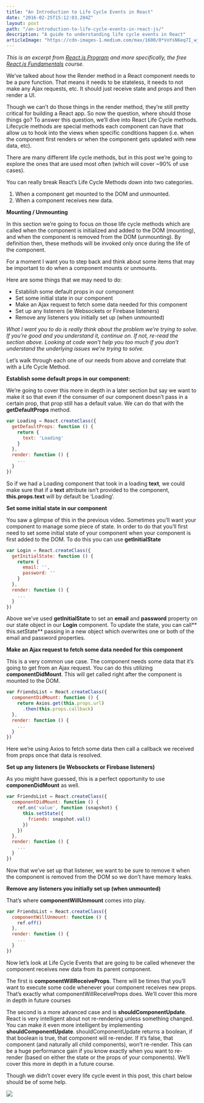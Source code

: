 ```yaml
---
title: "An Introduction to Life Cycle Events in React"
date: "2016-02-25T15:12:03.284Z"
layout: post
path: "/an-introduction-to-life-cycle-events-in-react-js/"
description: "A guide to understanding life cycle events in React"
articleImage: "https://cdn-images-1.medium.com/max/1600/0*VoYsN6eq7I_wjVV5.png"
---
```


<hide-from-preview>

*This is an excerpt from *[React.js Program](http://www.reactjsprogram.com/)*
and more specifically, the free *[React.js
Fundamentals](http://courses.reactjsprogram.com/courses/reactjsfundamentals)*
course.*

</hide-from-preview>

We’ve talked about how the Render method in a React component needs to be a pure
function. That means it needs to be stateless, it needs to not make any Ajax
requests, etc. It should just receive state and props and then render a UI.

Though we can’t do those things in the render method, they’re still pretty
critical for building a React app. So now the question, where should those
things go? To answer this question, we’ll dive into React Life Cycle methods.
Lifecycle methods are special methods each component can have that allow us to
hook into the views when specific conditions happen (i.e. when the component
first renders or when the component gets updated with new data, etc).

There are many different life cycle methods, but in this post we’re going to
explore the ones that are used most often (which will cover ~90% of use cases).

You can really break React’s Life Cycle Methods down into two categories.

1) When a component get mounted to the DOM and unmounted.
2) When a component receives new data.

**Mounting / Unmounting**

In this section we’re going to focus on those life cycle methods which are
called when the component is initialized and added to the DOM (mounting), and
when the component is removed from the DOM (unmounting). By definition then,
these methods will be invoked only once during the life of the component.

For a moment I want you to step back and think about some items that may be
important to do when a component mounts or unmounts.

Here are some things that we may need to do:

* Establish some default props in our component
* Set some initial state in our component
* Make an Ajax request to fetch some data needed for this component
* Set up any listeners (ie Websockets or Firebase listeners)
* Remove any listeners you initially set up (when unmounted)

*What I want you to do is really think about the problem we’re trying to solve.
If you’re good and you understand it, continue on. If not, re-read the section
above. Looking at code won’t help you too much if you don’t understand the
underlying issues we’re trying to solve.*

Let’s walk through each one of our needs from above and correlate that with a
Life Cycle Method.

**Establish some default props in our component:**

We’re going to cover this more in depth in a later section but say we want to
make it so that even if the consumer of our component doesn’t pass in a certain
prop, that prop still has a default value. We can do that with the
**getDefaultProps** method.
```javascript
var Loading = React.createClass({
  getDefaultProps: function () {
    return {
      text: 'Loading'
    }
  },
  render: function () {
    ...
  }
})
```
So if we had a Loading component that took in a loading **text**, we could make
sure that if a **text** attribute isn’t provided to the component,
**this.props.text** will by default be ‘Loading’.

**Set some initial state in our component**

You saw a glimpse of this in the previous video. Sometimes you’ll want your
component to manage some piece of state. In order to do that you’ll first need
to set some initial state of your component when your component is first added
to the DOM. To do this you can use **getInitialState**

```javascript
var Login = React.createClass({
  getInitialState: function () {
    return {
      email: '',
      password: ''
    }
  },
  render: function () {
    ...
  }
})
```

Above we’ve used **getInitialState** to set an **email** and **password**
property on our state object in our **Login** component. To update the state,
you can call** this.setState** passing in a new object which overwrites one or
both of the email and password properties.

**Make an Ajax request to fetch some data needed for this component**

This is a very common use case. The component needs some data that it’s going to
get from an Ajax request. You can do this utilizing **componentDidMount**. This
will get called right after the component is mounted to the DOM.

```javascript
var FriendsList = React.createClass({
  componentDidMount: function () {
    return Axios.get(this.props.url)
      .then(this.props.callback)
  },
  render: function () {
    ...
  }
})
```

Here we’re using Axios to fetch some data then call a callback we received from
props once that data is resolved.

**Set up any listeners (ie Websockets or Firebase listeners)**

As you might have guessed, this is a perfect opportunity to use
**componenDidMount** as well.

```javascript
var FriendsList = React.createClass({
  componentDidMount: function () {
    ref.on('value', function (snapshot) {
      this.setState({
        friends: snapshot.val()
      })
    })
  },
  render: function () {
    ...
  }
})
```

Now that we’ve set up that listener, we want to be sure to remove it when the
component is removed from the DOM so we don’t have memory leaks.

**Remove any listeners you initially set up (when unmounted)**

That’s where **componentWillUnmount** comes into play.

```javascript
var FriendsList = React.createClass({
  componentWillUnmount: function () {
    ref.off()
  },
  render: function () {
    ...
  }
})
```

Now let’s look at Life Cycle Events that are going to be called whenever the
component receives new data from its parent component.

The first is **componentWillReceiveProps**. There will be times that you’ll want
to execute some code whenever your component receives new props. That’s exactly
what componentWillReceiveProps does. We’ll cover this more in depth in future
courses

The second is a more advanced case and is **shouldComponentUpdate**. React is
very intelligent about not re-rendering unless something changed. You can make
it even more intelligent by implementing **shouldComponentUpdate**.
shouldComponentUpdate returns a boolean, if that boolean is true, that component
will re-render. If it’s false, that component (and naturally all child
components), won’t re-render. This can be a huge performance gain if you know
exactly when you want to re-render (based on either the state or the props of
your components). We’ll cover this more in depth in a future course.

Though we didn’t cover every life cycle event in this post, this chart below
should be of some help.

![](https://cdn-images-1.medium.com/max/1600/0*VoYsN6eq7I_wjVV5.png)
